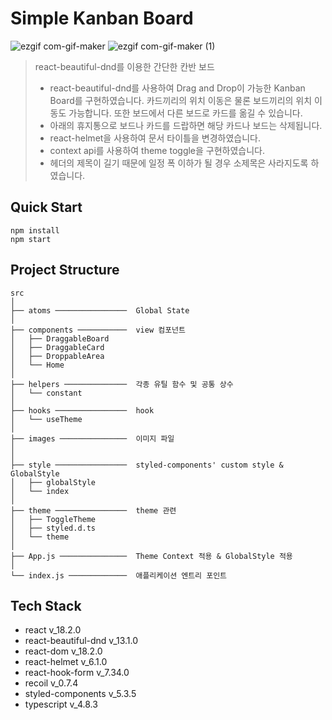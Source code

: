 # Simple Kanban Board

![ezgif com-gif-maker](https://user-images.githubusercontent.com/56423604/190454639-62c2abb5-359b-4e33-bc6a-fe45c2fcf3c1.gif)
![ezgif com-gif-maker (1)](https://user-images.githubusercontent.com/56423604/190454736-c55b9ec0-4d28-436e-bb20-7955f2828167.gif)

> react-beautiful-dnd를 이용한 간단한 칸반 보드
>
> - react-beautiful-dnd를 사용하여 Drag and Drop이 가능한 Kanban Board를 구현하였습니다.
카드끼리의 위치 이동은 물론 보드끼리의 위치 이동도 가능합니다. 또한 보드에서 다른 보드로 카드를 옮길 수 있습니다.
> - 아래의 휴지통으로 보드나 카드를 드랍하면 해당 카드나 보드는 삭제됩니다.
> - react-helmet을 사용하여 문서 타이틀을 변경하였습니다.
> - context api를 사용하여 theme toggle을 구현하였습니다.
> - 헤더의 제목이 길기 때문에 일정 폭 이하가 될 경우 소제목은 사라지도록 하였습니다.



## Quick Start

```shell
npm install
npm start
```

## Project Structure

```Plain text
src
│
├── atoms ────────────────  Global State
│
├── components ───────────  view 컴포넌트
│   ├── DraggableBoard
│   ├── DraggableCard
│   ├── DroppableArea
│   └── Home
│
├── helpers ──────────────  각종 유틸 함수 및 공통 상수
│   └── constant
│
├── hooks ────────────────  hook
│   └── useTheme
│
├── images ───────────────  이미지 파일
│
│
├── style ────────────────  styled-components' custom style & GlobalStyle
│   ├── globalStyle
│   └── index
│
├── theme ────────────────  theme 관련
│   ├── ToggleTheme
│   ├── styled.d.ts
│   └── theme
│
├── App.js ───────────────  Theme Context 적용 & GlobalStyle 적용
│
└── index.js ─────────────  애플리케이션 엔트리 포인트
```

## Tech Stack

- react v_18.2.0
- react-beautiful-dnd v_13.1.0
- react-dom v_18.2.0
- react-helmet v_6.1.0
- react-hook-form v_7.34.0
- recoil v_0.7.4
- styled-components v_5.3.5
- typescript v_4.8.3
